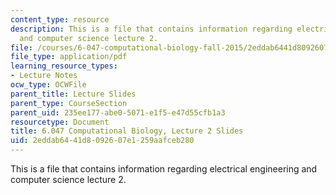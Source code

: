 ```yaml
---
content_type: resource
description: This is a file that contains information regarding electrical engineering
  and computer science lecture 2.
file: /courses/6-047-computational-biology-fall-2015/2eddab6441d8092607e1259aafceb280_MIT6_047F15_Lecture02.pdf
file_type: application/pdf
learning_resource_types:
- Lecture Notes
ocw_type: OCWFile
parent_title: Lecture Slides
parent_type: CourseSection
parent_uid: 235ee177-abe0-5071-e1f5-e47d55cfb1a3
resourcetype: Document
title: 6.047 Computational Biology, Lecture 2 Slides
uid: 2eddab64-41d8-0926-07e1-259aafceb280
---
```

This is a file that contains information regarding electrical engineering and computer science lecture 2.

